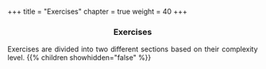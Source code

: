 +++
title = "Exercises"
chapter = true
weight = 40
+++

<div style="text-align: justify">
    <center><h3>Exercises</h3></center>
    Exercises are divided into two different sections based on their complexity level.
    {{% children showhidden="false" %}}
</div>
